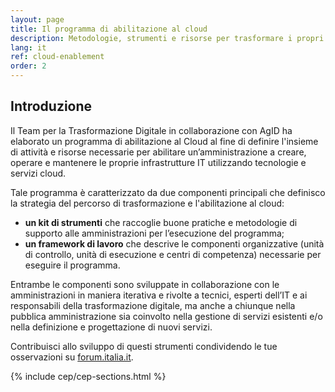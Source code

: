 ```yaml
---
layout: page
title: Il programma di abilitazione al cloud
description: Metodologie, strumenti e risorse per trasformare i propri servizi utilizzando le tecnologie di cloud computing.
lang: it
ref: cloud-enablement
order: 2
---
```


## Introduzione

Il Team per la Trasformazione Digitale in collaborazione con AgID ha elaborato un programma di
abilitazione al Cloud al fine di definire l'insieme di attività e risorse necessarie
per abilitare un’amministrazione a creare, operare e mantenere le proprie infrastrutture IT 
utilizzando tecnologie e servizi cloud.

Tale programma è caratterizzato da due componenti 
principali che definisco la strategia del percorso di trasformazione e l'abilitazione al cloud:

- **un kit di strumenti** che raccoglie  buone pratiche e metodologie di supporto alle
  amministrazioni per l’esecuzione del programma;
- **un framework di lavoro** che descrive le componenti organizzative (unità di
  controllo, unità di esecuzione e centri di competenza) necessarie per
  eseguire il programma.

Entrambe le componenti sono sviluppate in collaborazione con le 
amministrazioni in maniera iterativa e rivolte a tecnici, esperti dell’IT e ai
responsabili della trasformazione digitale, ma anche a chiunque nella
pubblica amministrazione sia coinvolto nella gestione di servizi esistenti e/o
nella definizione e progettazione di nuovi servizi.

Contribuisci allo sviluppo di questi strumenti condividendo le tue osservazioni su
[forum.italia.it](https://forum.italia.it/c/piano-triennale/data-center-e-cloud).


{% include cep/cep-sections.html %}

